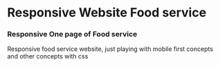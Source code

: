 # Responsive Website Food service
### Responsive One page of Food service
Responsive food service website, just playing with mobile first concepts and other concepts with css

